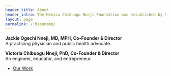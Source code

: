 ```yaml
---
header_title: About
header_intro: The Monica Chibuogu Nneji Foundation was established by Monica’s children to honor her life. Monica faithfully followed Christ and dedicated her life to caring for others, in her long career as a registered nurse, as a champion for academic excellence, and as an advocate for social justice. We hope you will join us in continuing the great work Monica began in the community.<figure><img src="https://raw.githubusercontent.com/nnejifoundation/nnejifoundation.github.io/gh-pages/assets/images/Monica_Chibuogu_Nneji_1500x2100_300.jpg" alt="Monica Chibuogu Nneji portrait" align="center" height="350" width="250" ><figcaption>Monica Chibuogu Nneji, RN, BSN</figcaption></figure>
layout: page
permalink: /:basename/
---
```


**Jackie Ogechi Nneji, MD, MPH, Co-Founder & Director**
</br>A practicing physician and public health advocate.

**Victoria Chibuogu Nneji, PhD, Co-Founder & Director**
</br>An engineer, educator, and entrepreneur.

<ul class="actions">
  <li><a href="{{ site.baseurl }}/work/" class="button">Our Work</a></li>
</ul>
